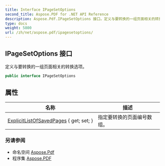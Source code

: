 ```yaml
---
title: Interface IPageSetOptions
second_title: Aspose.PDF for .NET API Reference
description: Aspose.Pdf.IPageSetOptions 接口。定义与要转换的一组页面相关的转换选项
type: docs
weight: 5800
url: /zh/net/aspose.pdf/ipagesetoptions/
---
```

## IPageSetOptions 接口

定义与要转换的一组页面相关的转换选项。

```csharp
public interface IPageSetOptions
```

## 属性

| 名称 | 描述 |
| --- | --- |
| [ExplicitListOfSavedPages](../../aspose.pdf/ipagesetoptions/explicitlistofsavedpages/) { get; set; } | 指定要转换的页面编号数组。 |

### 另请参阅

* 命名空间 [Aspose.Pdf](../../aspose.pdf/)
* 程序集 [Aspose.PDF](../../)